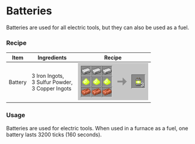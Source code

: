# Batteries

Batteries are used for all electric tools, but they can also be used as a fuel.

### Recipe

| Item    | Ingredients                                              | Recipe                                                                 |
|---------|----------------------------------------------------------|------------------------------------------------------------------------|
| Battery | 3 Iron Ingots,<br/>3 Sulfur Powder,<br/>3 Copper Ingots  | <img src="./img/recipe_sulfur_3.png" alt="Sulfur Recipe" height="100"> |

### Usage

Batteries are used for electric tools.
When used in a furnace as a fuel, one battery lasts 3200 ticks (160 seconds).